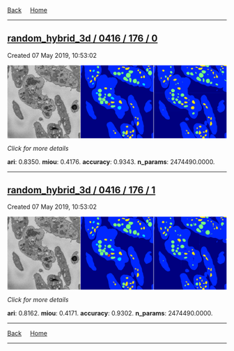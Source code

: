 
[Back](..)&nbsp;&nbsp;&nbsp;&nbsp;&nbsp;[Home](https://leapmanlab.github.io/snapshots)

---

<div class="summary"><a href="0"><h2>random_hybrid_3d / 0416 / 176 / 0</h2></a><p>Created 07 May 2019, 10:53:02
</p><a href="0"><img src="0/media/summary.png" align="center"></a><p>
<i>Click for more details</i>
</p></div>

**ari**: 0.8350. **miou**: 0.4176. **accuracy**: 0.9343. **n_params**: 2474490.0000. 

---

<div class="summary"><a href="1"><h2>random_hybrid_3d / 0416 / 176 / 1</h2></a><p>Created 07 May 2019, 10:53:02
</p><a href="1"><img src="1/media/summary.png" align="center"></a><p>
<i>Click for more details</i>
</p></div>

**ari**: 0.8162. **miou**: 0.4171. **accuracy**: 0.9302. **n_params**: 2474490.0000. 

---

[Back](..)&nbsp;&nbsp;&nbsp;&nbsp;&nbsp;[Home](https://leapmanlab.github.io/snapshots)

---